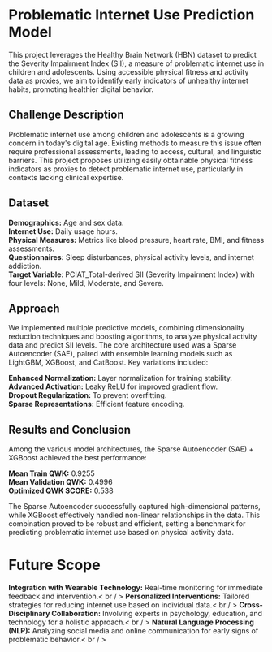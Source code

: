 # Problematic Internet Use Prediction Model
This project leverages the Healthy Brain Network (HBN) dataset to predict the Severity Impairment Index (SII), a measure of problematic internet use in children and adolescents. Using accessible physical fitness and activity data as proxies, we aim to identify early indicators of unhealthy internet habits, promoting healthier digital behavior.

## Challenge Description
Problematic internet use among children and adolescents is a growing concern in today's digital age. Existing methods to measure this issue often require professional assessments, leading to access, cultural, and linguistic barriers. This project proposes utilizing easily obtainable physical fitness indicators as proxies to detect problematic internet use, particularly in contexts lacking clinical expertise.

## Dataset
**Demographics:** Age and sex data.   
**Internet Use:** Daily usage hours.  
**Physical Measures:** Metrics like blood pressure, heart rate, BMI, and fitness assessments.  
**Questionnaires:** Sleep disturbances, physical activity levels, and internet addiction.  
**Target Variable**: PCIAT_Total-derived SII (Severity Impairment Index) with four levels: None, Mild, Moderate, and Severe.

## Approach
We implemented multiple predictive models, combining dimensionality reduction techniques and boosting algorithms, to analyze physical activity data and predict SII levels. The core architecture used was a Sparse Autoencoder (SAE), paired with ensemble learning models such as LightGBM, XGBoost, and CatBoost. Key variations included:

**Enhanced Normalization:** Layer normalization for training stability.  
**Advanced Activation:** Leaky ReLU for improved gradient flow.  
**Dropout Regularization:** To prevent overfitting.  
**Sparse Representations:** Efficient feature encoding.  

## Results and Conclusion
Among the various model architectures, the Sparse Autoencoder (SAE) + XGBoost achieved the best performance:

**Mean Train QWK:** 0.9255  
**Mean Validation QWK:** 0.4996  
**Optimized QWK SCORE:** 0.538  

The Sparse Autoencoder successfully captured high-dimensional patterns, while XGBoost effectively handled non-linear relationships in the data. This combination proved to be robust and efficient, setting a benchmark for predicting problematic internet use based on physical activity data.

# Future Scope
**Integration with Wearable Technology:** Real-time monitoring for immediate feedback and intervention.< br / >
**Personalized Interventions:** Tailored strategies for reducing internet use based on individual data.< br / >
**Cross-Disciplinary Collaboration:** Involving experts in psychology, education, and technology for a holistic approach.< br / >
**Natural Language Processing (NLP):** Analyzing social media and online communication for early signs of problematic behavior.< br / >
